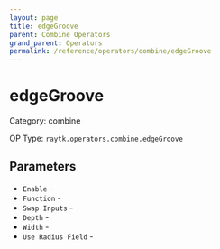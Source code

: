 ```yaml
---
layout: page
title: edgeGroove
parent: Combine Operators
grand_parent: Operators
permalink: /reference/operators/combine/edgeGroove
---
```


# edgeGroove



Category: combine

OP Type: `raytk.operators.combine.edgeGroove`

## Parameters

* `Enable` - 
* `Function` - 
* `Swap Inputs` - 
* `Depth` - 
* `Width` - 
* `Use Radius Field` -
